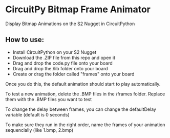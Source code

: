 # CircuitPy Bitmap Frame Animator
Display Bitmap Animations on the S2 Nugget in CircuitPython


## How to use:

* Install CircuitPython on your S2 Nugget
* Download the .ZIP file from this repo and open it
* Drag and drop the code.py file onto your board
* Drag and drop the /lib folder onto your board
* Create or drag the folder called "frames" onto your board

Once you do this, the default animation should start to play automatically.

To test a new animation, delete the .BMP files in the /frames folder. Replace them with the .BMP files you want to test

To change the delay between frames, you can change the defaultDelay variable (default is 0 seconds)

To make sure they run in the right order, name the frames of your animation sequencially (like 1.bmp, 2.bmp) 
